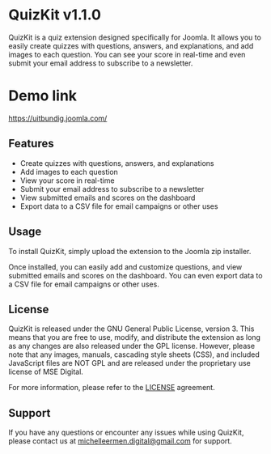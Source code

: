 # QuizKit v1.1.0

QuizKit is a quiz extension designed specifically for Joomla. It allows you to easily create quizzes with questions, answers, and explanations, and add images to each question. You can see your score in real-time and even submit your email address to subscribe to a newsletter.

# Demo link
https://uitbundig.joomla.com/

## Features
- Create quizzes with questions, answers, and explanations
- Add images to each question
- View your score in real-time
- Submit your email address to subscribe to a newsletter
- View submitted emails and scores on the dashboard
- Export data to a CSV file for email campaigns or other uses

## Usage
To install QuizKit, simply upload the extension to the Joomla zip installer.

Once installed, you can easily add and customize questions, and view submitted emails and scores on the dashboard. You can even export data to a CSV file for email campaigns or other uses.

## License
QuizKit is released under the GNU General Public License, version 3. This means that you are free to use, modify, and distribute the extension as long as any changes are also released under the GPL license. However, please note that any images, manuals, cascading style sheets (CSS), and included JavaScript files are NOT GPL and are released under the proprietary use license of MSE Digital.

For more information, please refer to the [LICENSE](/licenses/LICENSE.txt) agreement.

## Support
If you have any questions or encounter any issues while using QuizKit, please contact us at michelleermen.digital@gmail.com for support.
